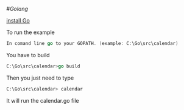 #*Golang*

[install Go](https://golang.org/doc/install)

To run the example 
```go
In comand line go to your GOPATH. (example: C:\Go\src\calendar)
```

You have to build 

```go
C:\Go\src\calendar>go build
```

Then you just need to type

```go
C:\Go\src\calendar> calendar
```
It will run the calendar.go file
